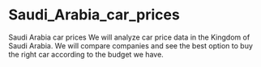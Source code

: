 # Saudi_Arabia_car_prices
Saudi Arabia car prices
We will analyze car price data in the Kingdom of Saudi Arabia. We will compare companies and see the best option to buy the right car according to the budget we have.
